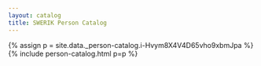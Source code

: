 ```yaml
---
layout: catalog
title: SWERIK Person Catalog
---
```

{% assign p = site.data._person-catalog.i-Hvym8X4V4D65vho9xbmJpa %}
{% include person-catalog.html p=p %}

